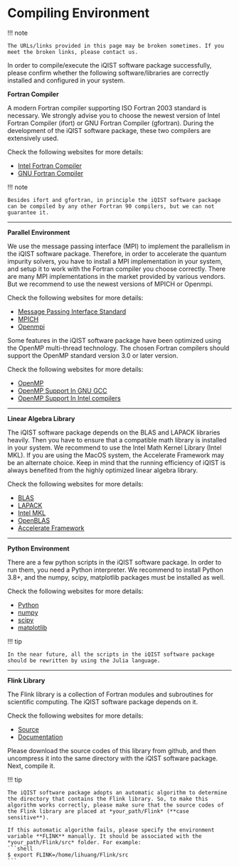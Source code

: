 # Compiling Environment

!!! note

    The URLs/links provided in this page may be broken sometimes. If you meet the broken links, please contact us.

In order to compile/execute the iQIST software package successfully, please confirm whether the following software/libraries are correctly installed and configured in your system.

**Fortran Compiler**

A modern Fortran compiler supporting ISO Fortran 2003 standard is necessary. We strongly advise you to choose the newest version of Intel Fortran Compiler (ifort) or GNU Fortran Compiler (gfortran). During the development of the iQIST software package, these two compilers are extensively used.

Check the following websites for more details:

* [Intel Fortran Compiler](https://software.intel.com/en-us/fortran-compilers)
* [GNU Fortran Compiler](http://gcc.gnu.org/fortran/)

!!! note

    Besides ifort and gfortran, in principle the iQIST software package can be compiled by any other Fortran 90 compilers, but we can not guarantee it.

---

**Parallel Environment**

We use the message passing interface (MPI) to implement the parallelism in the iQIST software package. Therefore, in order to accelerate the quantum impurity solvers, you have to install a MPI implementation in your system, and setup it to work with the Fortran compiler you choose correctly. There are many MPI implementations in the market provided by various vendors. But we recommend to use the newest versions of MPICH or Openmpi.

Check the following websites for more details:

* [Message Passing Interface Standard](http://mpi-forum.org)
* [MPICH](http://www.mpich.org)
* [Openmpi](http://www.open-mpi.org)

Some features in the iQIST software package have been optimized using the OpenMP multi-thread technology. The chosen Fortran compilers should support the OpenMP standard version 3.0 or later version.

Check the following websites for more details:

* [OpenMP](http://openmp.org/wp/)
* [OpenMP Support In GNU GCC](https://gcc.gnu.org/projects/gomp/)
* [OpenMP Support In Intel compilers](https://software.intel.com/en-us/intel-parallel-studio-xe/details)

---

**Linear Algebra Library**

The iQIST software package depends on the BLAS and LAPACK libraries heavily. Then you have to ensure that a compatible math library is installed in your system. We recommend to use the Intel Math Kernel Library (Intel MKL). If you are using the MacOS system, the Accelerate Framework may be an alternate choice. Keep in mind that the running efficiency of iQIST is always benefited from the highly optimized linear algebra library.

Check the following websites for more details:

* [BLAS](http://www.netlib.org/blas/)
* [LAPACK](http://www.netlib.org/lapack/)
* [Intel MKL](https://software.intel.com/en-us/intel-mkl/)
* [OpenBLAS](http://www.openblas.net)
* [Accelerate Framework](https://developer.apple.com/library/mac/documentation/Performance/Conceptual/vecLib/index.html)

---

**Python Environment**

There are a few python scripts in the iQIST software package. In order to run them, you need a Python interpreter. We recommend to install Python 3.8+, and the numpy, scipy, matplotlib packages must be installed as well.

Check the following websites for more details:

* [Python](https://www.python.org)
* [numpy](http://www.numpy.org)
* [scipy](http://www.scipy.org)
* [matplotlib](http://matplotlib.org)

!!! tip

    In the near future, all the scripts in the iQIST software package should be rewritten by using the Julia language.

---

**Flink Library**

The Flink library is a collection of Fortran modules and subroutines for scientific computing. The iQIST software package depends on it.

Check the following websites for more details:

* [Source](https://github.com/huangli712/Flink)
* [Documentation](https://huangli712.github.io/projects/flink/index.html)

Please download the source codes of this library from github, and then uncompress it into the same directory with the iQIST software package. Next, compile it.

!!! tip

    The iQIST software package adopts an automatic algorithm to determine the directory that contains the Flink library. So, to make this algorithm works correctly, please make sure that the source codes of the Flink library are placed at *your_path/Flink* (**case sensitive**).

    If this automatic algorithm fails, please specify the environment variable **FLINK** manually. It should be associated with the *your_path/Flink/src* folder. For example:
    ```shell
    $ export FLINK=/home/lihuang/Flink/src
    ```
